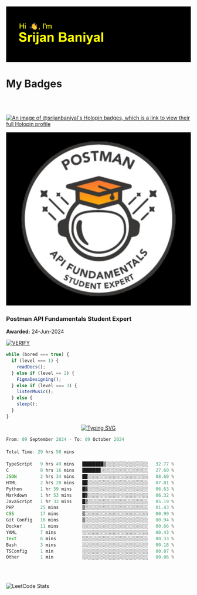 ![Header](./header.png)

# My Badges

<Br />
<Br />

[![An image of @srijanbaniyal's Holopin badges, which is a link to view their full Holopin profile](https://holopin.me/srijanbaniyal)](https://holopin.io/@srijanbaniyal)

[![Postman API Fundamentals Student Expert](/Postman.jpeg)](https://api.badgr.io/public/assertions/r9BLLy0oTfKJBbkGuDI1zA)

### Postman API Fundamentals Student Expert

**Awarded:** 24-Jun-2024

[![VERIFY](https://img.shields.io/badge/VERIFY-blue)](https://badgecheck.io?url=https%3A%2F%2Fapi.badgr.io%2Fpublic%2Fassertions%2Fr9BLLy0oTfKJBbkGuDI1zA)

```javascript
while (bored === true) {
  if (level === 1) {
    readDocs();
  } else if (level == 2) {
    FigmaDesigning();
  } else if (level === 3) {
    listenMusic();
  } else {
    sleep();
  }
}
```

<p align="center">
  <a href="https://git.io/typing-svg"><img src="https://readme-typing-svg.demolab.com?font=Tilt+Prism&size=30&pause=1000&color=0FF75B&center=true&vCenter=true&width=800&height=80&lines=Time+spent+on+various+Programming+languages" alt="Typing SVG" /></a>
</p>

<!--START_SECTION:waka-->

```TypeScript
From: 09 September 2024 - To: 09 October 2024

Total Time: 29 hrs 58 mins

TypeScript   9 hrs 49 mins   ████████▒░░░░░░░░░░░░░░░░   32.77 %
C            8 hrs 16 mins   ███████░░░░░░░░░░░░░░░░░░   27.60 %
JSON         2 hrs 34 mins   ██░░░░░░░░░░░░░░░░░░░░░░░   08.60 %
HTML         2 hrs 20 mins   ██░░░░░░░░░░░░░░░░░░░░░░░   07.81 %
Python       1 hr 59 mins    █▓░░░░░░░░░░░░░░░░░░░░░░░   06.63 %
Markdown     1 hr 53 mins    █▓░░░░░░░░░░░░░░░░░░░░░░░   06.32 %
JavaScript   1 hr 33 mins    █▒░░░░░░░░░░░░░░░░░░░░░░░   05.19 %
PHP          25 mins         ▒░░░░░░░░░░░░░░░░░░░░░░░░   01.43 %
CSS          17 mins         ▒░░░░░░░░░░░░░░░░░░░░░░░░   00.99 %
Git Config   16 mins         ▒░░░░░░░░░░░░░░░░░░░░░░░░   00.94 %
Docker       11 mins         ░░░░░░░░░░░░░░░░░░░░░░░░░   00.66 %
YAML         7 mins          ░░░░░░░░░░░░░░░░░░░░░░░░░   00.43 %
Text         6 mins          ░░░░░░░░░░░░░░░░░░░░░░░░░   00.33 %
Bash         3 mins          ░░░░░░░░░░░░░░░░░░░░░░░░░   00.18 %
TSConfig     1 min           ░░░░░░░░░░░░░░░░░░░░░░░░░   00.07 %
Other        1 min           ░░░░░░░░░░░░░░░░░░░░░░░░░   00.06 %
```

<!--END_SECTION:waka-->

<Br />
<Br />

![LeetCode Stats](https://leetcard.jacoblin.cool/Srijan-Baniyal?theme=dark&font=Rasa&ext=contest)
